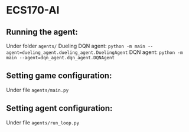# ECS170-AI

## Running the agent:
Under folder `agents/`
Dueling DQN agent: `﻿python -m main --agent=dueling_agent.dueling_agent.DuelingAgent`
DQN agent: `﻿python -m main --agent=dqn_agent.dqn_agent.DQNAgent`


## Setting game configuration:
Under file `agents/main.py`

## Setting agent configuration:
Under file `agents/run_loop.py`